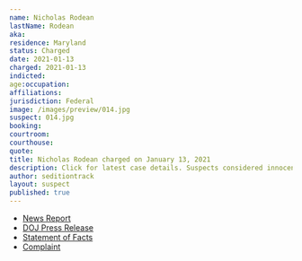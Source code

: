 ```yaml
---
name: Nicholas Rodean
lastName: Rodean
aka:
residence: Maryland
status: Charged
date: 2021-01-13
charged: 2021-01-13
indicted:
age:occupation:
affiliations:
jurisdiction: Federal
image: /images/preview/014.jpg
suspect: 014.jpg
booking:
courtroom:
courthouse:
quote:
title: Nicholas Rodean charged on January 13, 2021
description: Click for latest case details. Suspects considered innocent until proven guilty.
author: seditiontrack
layout: suspect
published: true
---
```

- [News Report](https://baltimore.cbslocal.com/2021/01/13/maryland-man-nicholas-rodean-who-went-into-us-capitol-during-riots-wearing-work-badge-arrested-on-federal-charges/)
- [DOJ Press Release](https://www.justice.gov/usao-dc/pr/seven-charged-federal-court-following-events-united-capitol)
- [Statement of Facts](https://www.justice.gov/usao-dc/press-release/file/1353226/download)
- [Complaint](https://www.justice.gov/usao-dc/press-release/file/1353221/download)
